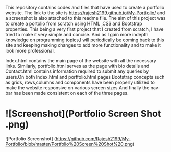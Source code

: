 This repository contains codes and files that have used to create a portfolio website. The link to the site is https://rajesh2199.github.io/My-Portfolio/ and a screenshot is also attached to this readme file.
The aim of this project was to create a portolio from scratch using HTML ,CSS and Bootstrap properties. This being a very first project that I created from scratch, I have tried to make it very simple and concise. And as I gain more indepth knowledge on programming topics,I will periodically be coming back to this site and keeping making changes to add more functionality and to make it look more professional.

Index.html contains the main page of the website with all the necessary links. Similarly, portfolio.html serves as the page with bio details and Contact.html contains information required to submit any queries by users.On both Index.html and portfolio.html pages Bootstrap concepts such as grids, rows,columns and components have been properly utilized to make the website responsive on various screen sizes.And finally the nav-bar has been made consistent on each of the three pages.

![Screenshot](Portfolio Screen Shot .png)
========
![Portfolio Screenshot] (https://github.com/Rajesh2199/My-Portfolio/blob/master/Portfolio%20Screen%20Shot%20.png)

